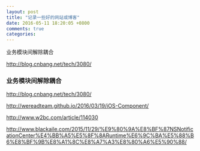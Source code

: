 ```yaml
---
layout: post
title: "记录一些好的网站或博客"
date: 2016-05-11 18:20:05 +0800
comments: true
categories: 
---
```


业务模块间解除耦合

http://blog.cnbang.net/tech/3080/

<!-- more -->

### 业务模块间解除耦合

http://blog.cnbang.net/tech/3080/

http://wereadteam.github.io/2016/03/19/iOS-Component/

http://www.w2bc.com/article/114030

http://www.blackaile.com/2015/11/29/%E9%80%9A%E8%BF%87NSNotificationCenter%E4%BB%A5%E5%8F%8ARuntime%E6%9C%BA%E5%88%B6%E8%BF%9B%E8%A1%8C%E8%A7%A3%E8%80%A6%E5%90%88/
